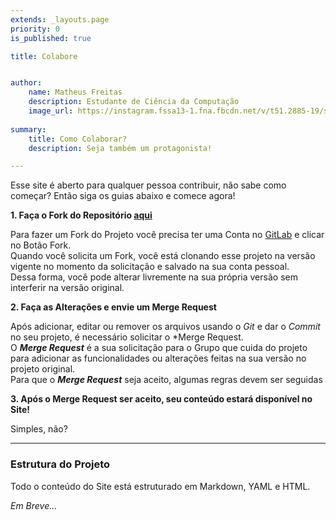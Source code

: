 ```yaml
---
extends: _layouts.page
priority: 0
is_published: true

title: Colabore


author: 
    name: Matheus Freitas
    description: Estudante de Ciência da Computação
    image_url: https://instagram.fssa13-1.fna.fbcdn.net/v/t51.2885-19/s150x150/84430627_338878610363247_6944709934332248064_n.jpg?_nc_ht=instagram.fssa13-1.fna.fbcdn.net&_nc_ohc=jo-uMaa1ToQAX-OFVA9&oh=d97a0cc6ddf55dd5d148be76c42c588a&oe=5E911582
    
summary:
    title: Como Colaborar?
    description: Seja também um protagonista!

---
```


Esse site é aberto para qualquer pessoa contribuir, não sabe como começar? Então siga os guias abaixo e comece agora!

**1. Faça o Fork do Repositório [aqui](https://gitlab.com/FormigTeen/dcc-ufba-site)**

Para fazer um Fork do Projeto você precisa ter uma Conta no [GitLab](www.gitlab.com) e clicar no Botão Fork.  
Quando você solicita um Fork, você está clonando esse projeto na versão vigente no momento da solicitação e salvado na sua conta pessoal.  
Dessa forma, você pode alterar livremente na sua própria versão sem interferir na versão original.  

**2. Faça as Alterações e envie um Merge Request** 

Após adicionar, editar ou remover os arquivos usando o *Git* e dar o *Commit* no seu projeto, é necessário solicitar o *Merge Request.  
O ***Merge Request*** é a sua solicitação para o Grupo que cuida do projeto para adicionar as funcionalidades ou alterações feitas na sua versão no projeto original.  
Para que o ***Merge Request*** seja aceito, algumas regras devem ser seguidas

**3. Após o Merge Request ser aceito, seu conteúdo estará disponível no Site!**

Simples, não?

------------------

### Estrutura do Projeto ###

Todo o conteúdo do Site está estruturado em Markdown, YAML e HTML.

*Em Breve...*

